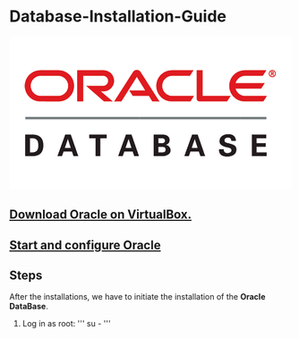 # Database-Installation-Guide
![portada](/img/portada.png)
## [Download Oracle on VirtualBox.](Descargarmos.md)
## [Start and configure Oracle](configuracion.md) 
## Steps
After the installations, we have to initiate the installation of the **Oracle DataBase**.
1. Log in as root:
   ''' su - '''
